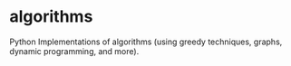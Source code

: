 # algorithms
Python Implementations of algorithms (using greedy techniques, graphs, dynamic programming, and more).


